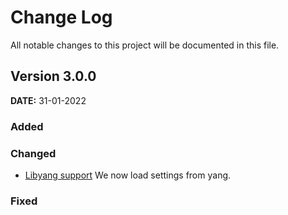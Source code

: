 # Change Log
All notable changes to this project will be documented in this file.

## Version 3.0.0

**DATE:** 31-01-2022

### Added

### Changed

- [Libyang support](https://vcs.monotok.org/WeatherStationProject/weatherStationPlus/issues/4)
  We now load settings from yang.

### Fixed
